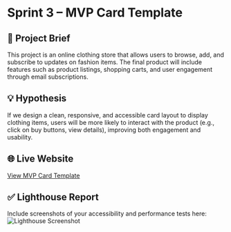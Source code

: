 # Sprint 3 – MVP Card Template

## 👕 Project Brief
This project is an online clothing store that allows users to browse, add, and subscribe to updates on fashion items. The final product will include features such as product listings, shopping carts, and user engagement through email subscriptions.

## 💡 Hypothesis
If we design a clean, responsive, and accessible card layout to display clothing items, users will be more likely to interact with the product (e.g., click on buy buttons, view details), improving both engagement and usability.

## 🌐 Live Website
[View MVP Card Template](https://s378194hit226.bitbucket.io/sprint3-card-template/)

## ✅ Lighthouse Report
Include screenshots of your accessibility and performance tests here:
![Lighthouse Screenshot](screenshots/lighthouse.png)
